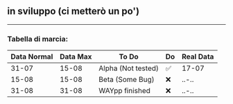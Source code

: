 ## in sviluppo (ci metterò un po')
---
### Tabella di marcia:
| Data Normal | Data Max | To Do | Do | Real Data |
|-----------|-----------|-----------|-----------|-----------|
| 31-07 | 15-08 | Alpha (Not tested) | ✅ | 17-07 |
| 15-08 | 15-08 | Beta (Some Bug) | ❌  | ..-.. |
| 31-08 | 31-08 | WAYpp finished | ❌ | ..-.. |
